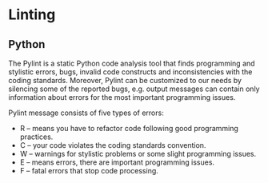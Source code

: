 # Linting
## Python

The Pylint is a static Python code analysis tool that finds programming and stylistic errors, bugs, invalid code constructs and inconsistencies with the coding standards. Moreover, Pylint can be customized to our needs by silencing some of the reported bugs, e.g. output messages can contain only information about errors for the most important programming issues.

Pylint message consists of five types of errors:

- R – means you have to refactor code following good programming practices.
- C – your code violates the coding standards convention.
- W – warnings for stylistic problems or some slight programming issues.
- E – means errors, there are important programming issues.
- F – fatal errors that stop code processing.


